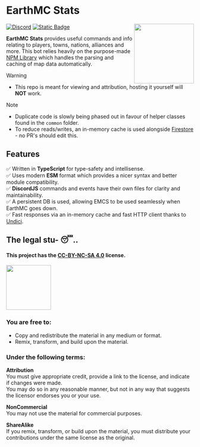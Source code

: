# EarthMC Stats
<img width="160" src="./icon.png" align="right">

[![Discord](https://img.shields.io/discord/966271635894190090?style=flat-square&label=Join%20development%20discord&color=%235347f5)](https://discord.com/invite/AVtgkcRgFs)
[![Static Badge](https://img.shields.io/badge/1.7k_guilds-%23128237?style=flat-square&label=Invite%20the%20bot)](https://emctoolkit.vercel.app/invite)

**EarthMC Stats** provides useful commands and info relating to players, towns, nations, alliances and more.
This bot relies heavily on the purpose-made [NPM Library](https://www.npmjs.com/package/earthmc) which handles the parsing and caching of map data automatically.

> [!WARNING]
> - This repo is meant for viewing and attribution, hosting it yourself will **NOT** work.
>

> [!NOTE]
> - Duplicate code is slowly being phased out in favour of helper classes found in the `common` folder.
> - To reduce reads/writes, an in-memory cache is used alongside [Firestore](https://firebase.google.com/docs/firestore) - no PR's should edit this.

## Features
✅ Written in **TypeScript** for type-safety and intellisense.<br>
✅ Uses modern **ESM** format which provides a nicer syntax and better module compatibility.<br>
✅ **DiscordJS** commands and events have their own files for clarity and maintainability.<br>
✅ A persistent DB is used, allowing EMCS to be used seamlessly when EarthMC goes down.<br>
✅ Fast responses via an in-memory cache and fast HTTP client thanks to [Undici](https://undici.nodejs.org/#/?id=undicirequesturl-options-promise).

## The legal stu- 😴..
#### This project has the [CC-BY-NC-SA 4.0](https://creativecommons.org/licenses/by-nc-sa/4.0/) license.</h4>
<img width="120" src="https://mirrors.creativecommons.org/presskit/buttons/88x31/png/by-nc-sa.png">

### You are free to:
- Copy and redistribute the material in any medium or format.
- Remix, transform, and build upon the material.

### Under the following terms:
**Attribution**<br>
You must give appropriate credit, provide a link to the license, and indicate if changes were made.<br>
You may do so in any reasonable manner, but not in any way that suggests the licensor endorses you or your use.<br>

**NonCommercial**<br>
You may not use the material for commercial purposes.<br>

**ShareAlike**<br>
If you remix, transform, or build upon the material, you must distribute your contributions under the same license as the original.
